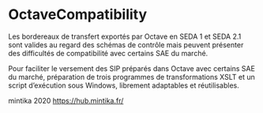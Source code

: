 # OctaveCompatibility
Les bordereaux de transfert exportés par Octave en SEDA 1 et SEDA 2.1 sont valides au regard des schémas de contrôle mais peuvent présenter des difficultés de compatibilité avec certains SAE du marché.

Pour faciliter le versement des SIP préparés dans Octave avec certains SAE du marché, préparation de trois programmes de transformations XSLT et un script d’exécution sous Windows, librement adaptables et réutilisables.

mintika 2020
https://hub.mintika.fr/
